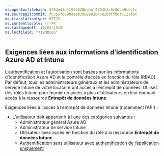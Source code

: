 ```yaml
---
ms.openlocfilehash: 8483ed3d4198e228bdaaf4723b2c9c0dca9cecfc
ms.sourcegitcommit: fc356fd69beaeb3d69982b47e2bdffb6f7127f8c
ms.translationtype: MTE75
ms.contentlocale: fr-FR
ms.lasthandoff: 10/03/2019
ms.locfileid: "71830505"
---
```

<!-- This include is part of the Intune Data Warehouse documentation. -->

## <a name="azure-ad-and-intune-credential-requirements"></a>Exigences liées aux informations d’identification Azure AD et Intune

L’authentification et l’autorisation sont basées sur les informations d’identification Azure AD et le contrôle d’accès en fonction du rôle (RBAC). Par défaut, tous les administrateurs généraux et les administrateurs de service Intune de votre locataire ont accès à l’entrepôt de données. Utilisez des rôles Intune pour fournir un accès à plus d’utilisateurs en leur donnant accès à la ressource **Entrepôt de données Intune**.

Exigences liées à l’accès à l’entrepôt de données Intune (notamment l’API) :

- L’utilisateur doit appartenir à l’une des catégories suivantes :
  - Administrateur général Azure AD
  - Administrateur de service Intune
  - Utilisateur avec accès en fonction du rôle à la ressource **Entrepôt de données Intune**
  - Authentification sans utilisateur avec [authentification de l’application uniquement](../developer/data-warehouse-app-only-auth.md) 
